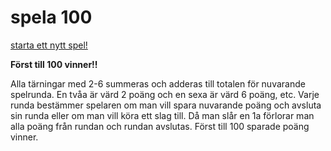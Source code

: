 spela 100
===============================


[starta ett nytt spel!](dice/init)


__Först till 100 vinner!!__

Alla tärningar med 2-6 summeras och adderas till totalen för nuvarande spelrunda.
En tvåa är värd 2 poäng och en sexa är värd 6 poäng, etc.
Varje runda bestämmer spelaren om man vill spara nuvarande poäng och avsluta sin runda eller om man vill köra ett slag till.
Då man slår en 1a förlorar man alla poäng från rundan och rundan avslutas.
Först till 100 sparade poäng vinner.
